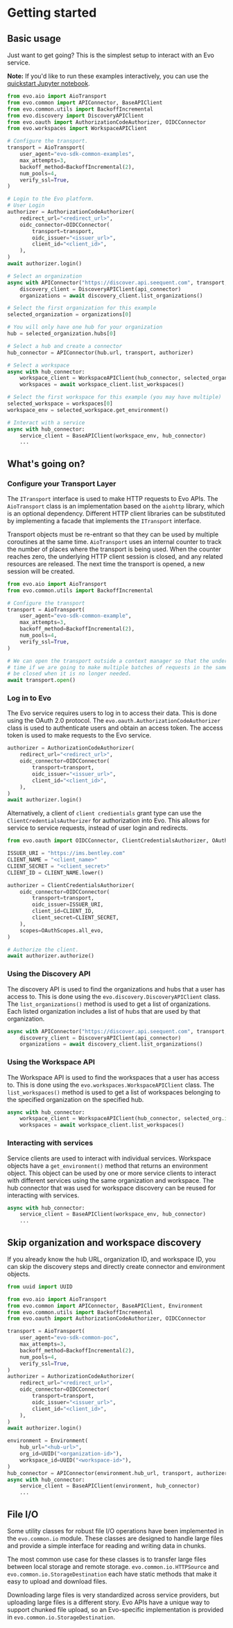 # Getting started

## Basic usage

Just want to get going? This is the simplest setup to interact with an Evo service.

**Note:** If you'd like to run these examples interactively, you can use the [quickstart Jupyter notebook](examples/quickstart.ipynb). 

``` python 
from evo.aio import AioTransport
from evo.common import APIConnector, BaseAPIClient
from evo.common.utils import BackoffIncremental
from evo.discovery import DiscoveryAPIClient
from evo.oauth import AuthorizationCodeAuthorizer, OIDCConnector
from evo.workspaces import WorkspaceAPIClient

# Configure the transport.
transport = AioTransport(
    user_agent="evo-sdk-common-examples",
    max_attempts=3,
    backoff_method=BackoffIncremental(2),
    num_pools=4,
    verify_ssl=True,
)

# Login to the Evo platform.
# User Login
authorizer = AuthorizationCodeAuthorizer(
    redirect_url="<redirect_url>",
    oidc_connector=OIDCConnector(
        transport=transport,
        oidc_issuer="<issuer_url>",
        client_id="<client_id>",
    ),
)
await authorizer.login()

# Select an organization
async with APIConnector("https://discover.api.seequent.com", transport, authorizer) as api_connector:
    discovery_client = DiscoveryAPIClient(api_connector)
    organizations = await discovery_client.list_organizations()

# Select the first organization for this example
selected_organization = organizations[0]

# You will only have one hub for your organization
hub = selected_organization.hubs[0]

# Select a hub and create a connector
hub_connector = APIConnector(hub.url, transport, authorizer)

# Select a workspace
async with hub_connector:
    workspace_client = WorkspaceAPIClient(hub_connector, selected_organization.id)
    workspaces = await workspace_client.list_workspaces()

# Select the first workspace for this example (you may have multiple)
selected_workspace = workspaces[0]
workspace_env = selected_workspace.get_environment()

# Interact with a service
async with hub_connector:
    service_client = BaseAPIClient(workspace_env, hub_connector)
    ...

```

## What's going on?

### Configure your Transport Layer

The `ITransport` interface is used to make HTTP requests to Evo APIs. The `AioTransport` class is an implementation
based on the `aiohttp` library, which is an optional dependency. Different HTTP client libraries can be substituted by
implementing a facade that implements the `ITransport` interface.

Transport objects must be re-entrant so that they can be used by multiple coroutines at the same time. `AioTransport`
uses an internal counter to track the number of places where the transport is being used. When the counter reaches zero,
the underlying HTTP client session is closed, and any related resources are released. The next time the transport is
opened, a new session will be created.

``` python
from evo.aio import AioTransport
from evo.common.utils import BackoffIncremental

# Configure the transport
transport = AioTransport(
    user_agent="evo-sdk-common-example",
    max_attempts=3,
    backoff_method=BackoffIncremental(2),
    num_pools=4,
    verify_ssl=True,
)

# We can open the transport outside a context manager so that the underlying session is left open. This can save
# time if we are going to make multiple batches of requests in the same area of code. Ideally, the transport should
# be closed when it is no longer needed.
await transport.open()
```

### Log in to Evo

The Evo service requires users to log in to access their data. This is done using the OAuth 2.0 protocol. The
`evo.oauth.AuthorizationCodeAuthorizer` class is used to authenticate users and obtain an access token. The access
token is used to make requests to the Evo service.

``` python
authorizer = AuthorizationCodeAuthorizer(
    redirect_url="<redirect_url>",
    oidc_connector=OIDCConnector(
        transport=transport,
        oidc_issuer="<issuer_url>",
        client_id="<client_id>",
    ),
)
await authorizer.login()
```

Alternatively, a client of `client credientials` grant type can use the `ClientCredentialsAuthorizer` for authorization into Evo. This allows for service to service requests, instead of user login and redirects. 

``` python
from evo.oauth import OIDCConnector, ClientCredentialsAuthorizer, OAuthScopes

ISSUER_URI = "https://ims.bentley.com"
CLIENT_NAME = "<client_name>"
CLIENT_SECRET = "<client_secret>"
CLIENT_ID = CLIENT_NAME.lower()

authorizer = ClientCredentialsAuthorizer(
    oidc_connector=OIDCConnector(
        transport=transport,
        oidc_issuer=ISSUER_URI,
        client_id=CLIENT_ID,
        client_secret=CLIENT_SECRET,
    ),
    scopes=OAuthScopes.all_evo,
)

# Authorize the client.
await authorizer.authorize()
```

### Using the Discovery API

The discovery API is used to find the organizations and hubs that a user has access to. This is done using the
`evo.discovery.DiscoveryAPIClient` class. The `list_organizations()` method is used to get a
list of organizations. Each listed organization includes a list of hubs that are used by that organization.

``` python
async with APIConnector("https://discover.api.seequent.com", transport, authorizer) as api_connector:
    discovery_client = DiscoveryAPIClient(api_connector)
    organizations = await discovery_client.list_organizations()
```

### Using the Workspace API

The Workspace API is used to find the workspaces that a user has access to. This is done using the
`evo.workspaces.WorkspaceAPIClient` class. The `list_workspaces()` method is used to get
a list of workspaces belonging to the specified organization on the specified hub.

``` python
async with hub_connector:
    workspace_client = WorkspaceAPIClient(hub_connector, selected_org.id)
    workspaces = await workspace_client.list_workspaces()
```

### Interacting with services

Service clients are used to interact with individual services. Workspace objects have a `get_environment()` method that
returns an environment object. This object can be used by one or more service clients to interact with different
services using the same organization and workspace. The hub connector that was used for workspace discovery can be
reused for interacting with services.

``` python
async with hub_connector:
    service_client = BaseAPIClient(workspace_env, hub_connector)
    ...
```

## Skip organization and workspace discovery

If you already know the hub URL, organization ID, and workspace ID, you can skip the discovery steps and directly create
connector and environment objects.

``` python
from uuid import UUID

from evo.aio import AioTransport
from evo.common import APIConnector, BaseAPIClient, Environment
from evo.common.utils import BackoffIncremental
from evo.oauth import AuthorizationCodeAuthorizer, OIDCConnector

transport = AioTransport(
    user_agent="evo-sdk-common-poc",
    max_attempts=3,
    backoff_method=BackoffIncremental(2),
    num_pools=4,
    verify_ssl=True,
)
authorizer = AuthorizationCodeAuthorizer(
    redirect_url="<redirect_url>",
    oidc_connector=OIDCConnector(
        transport=transport,
        oidc_issuer="<issuer_url>",
        client_id="<client_id>",
    ),
)
await authorizer.login()

environment = Environment(
    hub_url="<hub-url>",
    org_id=UUID("<organization-id>"),
    workspace_id=UUID("<workspace-id>"),
)
hub_connector = APIConnector(environment.hub_url, transport, authorizer)
async with hub_connector:
    service_client = BaseAPIClient(environment, hub_connector)
    ...
```

## File I/O

Some utility classes for robust file I/O operations have been implemented in the `evo.common.io` module. These classes
are designed to handle large files and provide a simple interface for reading and writing data in chunks.

The most common use case for these classes is to transfer large files between local storage and remote storage. `evo.common.io.HTTPSource` and `evo.common.io.StorageDestination` each have static methods that make it easy to upload and download files.

Downloading large files is very standardized across service providers, but uploading large files is a different story. Evo APIs have a unique way to support chunked file upload, so an Evo-specific implementation is provided in `evo.common.io.StorageDestination`.
